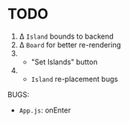 # TODO

1. Δ `Island` bounds to backend
2. Δ `Board` for better re-rendering
3. + "Set Islands" button
4. - `Island` re-placement bugs

BUGS:
* `App.js`: onEnter
